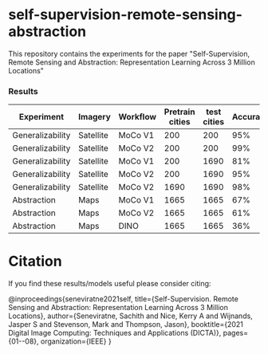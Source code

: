 # self-supervision-remote-sensing-abstraction
This repository contains the experiments for the paper "Self-Supervision, Remote Sensing and Abstraction: Representation Learning Across 3 Million Locations"


### Results
| Experiment | Imagery | Workflow | Pretrain cities | test cities | Accuracy |
| ------ | ------ | ------ | ------ | ------ | ------ |
|Generalizability|Satellite|MoCo V1|200|200|95%|
|Generalizability|Satellite|MoCo V2|200|200|99%|
|Generalizability|Satellite|MoCo V1|200|1690|81%|
|Generalizability|Satellite|MoCo V2|200|1690|95%|
|Generalizability|Satellite|MoCo V2|1690|1690|98%|
|Abstraction|Maps|MoCo V1|1665|1665|67%|
|Abstraction|Maps|MoCo V2|1665|1665|61%|
|Abstraction|Maps|DINO|1665|1665|36%|

# Citation
If you find these results/models useful please consider citing:

@inproceedings{seneviratne2021self,
  title={Self-Supervision. Remote Sensing and Abstraction: Representation Learning Across 3 Million Locations},
  author={Seneviratne, Sachith and Nice, Kerry A and Wijnands, Jasper S and Stevenson, Mark and Thompson, Jason},
  booktitle={2021 Digital Image Computing: Techniques and Applications (DICTA)},
  pages={01--08},
  organization={IEEE}
}
